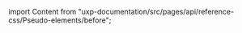 
import Content from "uxp-documentation/src/pages/api/reference-css/Pseudo-elements/before";

<Content query="product=xd"/>
